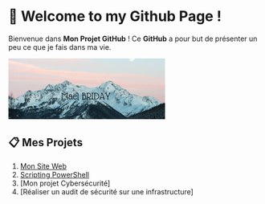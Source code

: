 # 🚀 Welcome to my Github Page !

Bienvenue dans **Mon Projet GitHub** ! Ce **GitHub** a pour but de présenter un peu ce que je fais dans ma vie.

![Mon Image](https://github.com/maelbrd/maelbrd/blob/main/img2.png)

## 📋 Mes Projets
1. [Mon Site Web](https://github.com/maelbrd/html-website)
2. [Scripting PowerShell](https://github.com/maelbrd/powershell-scripting)
3. [Mon projet Cybersécurité]
4. [Réaliser un audit de sécurité sur une infrastructure]
